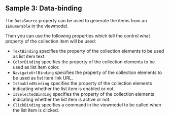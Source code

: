 ## Sample 3: Data-binding

The `DataSource` property can be used to generate the items from an `IEnumerable` in the viewmodel.

Then you can use the following properties which tell the control what property of the collection item will be used:

* `TextBinding` specifies the property of the collection elements to be used as list item text.
* `ColorBinding` specifies the property of the collection elements to be used as list item color.
* `NavigateUrlBinding` specifies the property of the collection elements to be used as list item link URL.
* `IsEnabledBinding` specifies the property of the collection elements indicating whether the list item is enabled or not.
* `IsSelectedBinding` specifies the property of the collection elements indicating whether the list item is active or not.
* `ClickBinding` specifies a command in the viewmodel to be called when the list item is clicked.